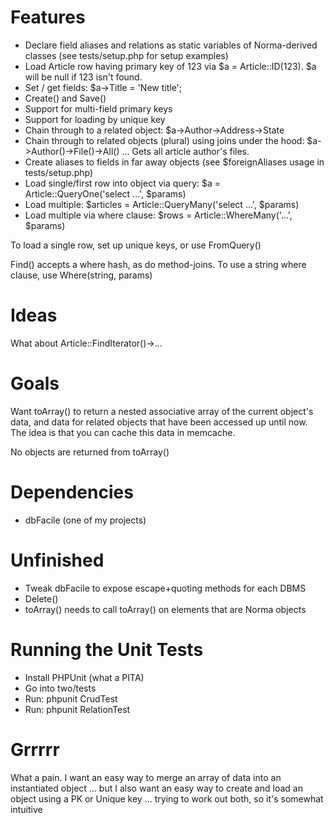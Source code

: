 Features
====

* Declare field aliases and relations as static variables of Norma-derived classes (see tests/setup.php for setup examples)
* Load Article row having primary key of 123 via $a = Article::ID(123). $a will be null if 123 isn't found.
* Set / get fields: $a->Title = 'New title';
* Create() and Save()
* Support for multi-field primary keys
* Support for loading by unique key
* Chain through to a related object: $a->Author->Address->State
* Chain through to related objects (plural) using joins under the hood: $a->Author()->File()->All() ... Gets all article author's files.
* Create aliases to fields in far away objects (see $foreignAliases usage in tests/setup.php)
* Load single/first row into object via query: $a = Article::QueryOne('select ...', $params)
* Load multiple: $articles = Article::QueryMany('select ...', $params)
* Load multiple via where clause: $rows = Article::WhereMany('...', $params)

To load a single row, set up unique keys, or use FromQuery()

Find() accepts a where hash, as do method-joins. To use a string where clause, use Where(string, params)

Ideas
====

What about Article::FindIterator()->...


Goals
====

Want toArray() to return a nested associative array of the current object's data, and data for related objects that have been accessed up until now. The idea is that you can cache this data in memcache.

No objects are returned from toArray()

Dependencies
====

* dbFacile (one of my projects)

Unfinished
====

* Tweak dbFacile to expose escape+quoting methods for each DBMS
* Delete()
* toArray() needs to call toArray() on elements that are Norma objects

Running the Unit Tests
====

* Install PHPUnit (what a PITA)
* Go into two/tests
* Run: phpunit CrudTest
* Run: phpunit RelationTest 

Grrrrr
====

What a pain. I want an easy way to merge an array of data into an instantiated object ... but I also want an easy way to create and load an object using a PK or Unique key ... trying to work out both, so it's somewhat intuitive
